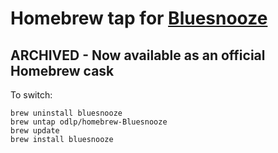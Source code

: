 # Homebrew tap for [Bluesnooze](https://github.com/odlp/bluesnooze)

## ARCHIVED - Now available as an official Homebrew cask

To switch:

```
brew uninstall bluesnooze
brew untap odlp/homebrew-Bluesnooze
brew update
brew install bluesnooze
```
